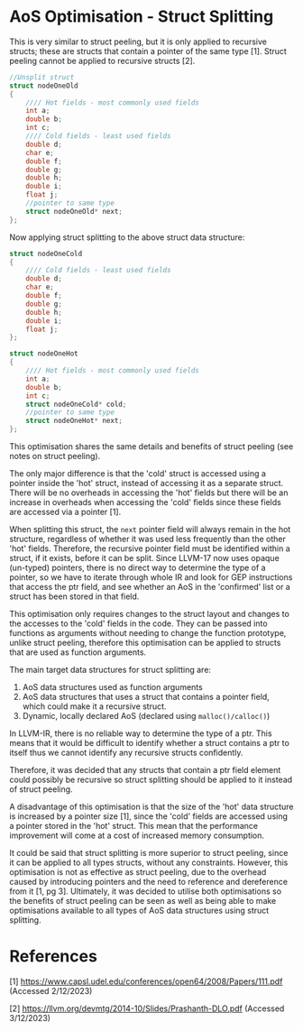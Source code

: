 # AoS Optimisation - Struct Splitting

This is very similar to struct peeling, but it is only applied to recursive structs; these are structs that contain a pointer of the same type [1]. Struct peeling cannot be applied to recursive structs [2].

```C
//Unsplit struct
struct nodeOneOld
{
    //// Hot fields - most commonly used fields
    int a;
    double b;
    int c;
    //// Cold fields - least used fields
    double d;
    char e;
    double f;
    double g;
    double h;
    double i;
    float j;
    //pointer to same type
    struct nodeOneOld* next;
};
```

Now applying struct splitting to the above struct data structure:

```C
struct nodeOneCold
{
    //// Cold fields - least used fields
    double d;
    char e;
    double f;
    double g;
    double h;
    double i;
    float j;
};

struct nodeOneHot
{
    //// Hot fields - most commonly used fields
    int a;
    double b;
    int c;
    struct nodeOneCold* cold;
    //pointer to same type
    struct nodeOneHot* next;
};
```

This optimisation shares the same details and benefits of struct peeling (see notes on struct peeling). 

The only major difference is that the 'cold' struct is accessed using a pointer inside the 'hot' struct, instead of accessing it as a separate struct. There will be no overheads in accessing the 'hot' fields but there will be an increase in overheads when accessing the 'cold' fields since these fields are accessed via a pointer [1]. 

When splitting this struct, the `next` pointer field will always remain in the hot structure, regardless of whether it was used less frequently than the other 'hot' fields. Therefore, the recursive pointer field must be identified within a struct, if it exists, before it can be split. Since LLVM-17 now uses opaque (un-typed) pointers, there is no direct way to determine the type of a pointer, so we have to iterate through whole IR and look for GEP instructions that access the ptr field, and see whether an AoS in the 'confirmed' list or a struct has been stored in that field.

This optimisation only requires changes to the struct layout and changes to the accesses to the 'cold' fields in the code. They can be passed into functions as arguments without needing to change the function prototype, unlike struct peeling, therefore this optimisation can be applied to structs that are used as function arguments.

The main target data structures for struct splitting are:
1) AoS data structures used as function arguments
2) AoS data structures that uses a struct that contains a pointer field, which could make it a recursive struct.
3) Dynamic, locally declared AoS (declared using `malloc()/calloc()`)

In LLVM-IR, there is no reliable way to determine the type of a ptr. This means that it would be difficult to identify whether a struct contains a ptr to itself thus we cannot identify any recursive structs confidently. 

Therefore, it was decided that any structs that contain a ptr field element could possibly be recursive so struct splitting should be applied to it instead of struct peeling.

A disadvantage of this optimisation is that the size of the 'hot' data structure is increased by a pointer size [1], since the 'cold' fields are accessed using a pointer stored in the 'hot' struct. This mean that the performance improvement will come at a cost of increased memory consumption. 

It could be said that struct splitting is more superior to struct peeling, since it can be applied to all types structs, without any constraints. However, this optimisation is not as effective as struct peeling, due to the overhead caused by introducing pointers and the need to reference and dereference from it [1, pg 3]. Ultimately, it was decided to utilise both optimisations so the benefits of struct peeling can be seen as well as being able to make optimisations available to all types of AoS data structures using struct splitting.

# References

[1] https://www.capsl.udel.edu/conferences/open64/2008/Papers/111.pdf (Accessed 2/12/2023)

[2] https://llvm.org/devmtg/2014-10/Slides/Prashanth-DLO.pdf (Accessed 3/12/2023)

